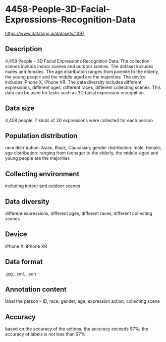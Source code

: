 # 4458-People-3D-Facial-Expressions-Recognition-Data
https://www.datatang.ai/datasets/1097

## Description
4,458 People - 3D Facial Expressions Recognition Data. The collection scenes include indoor scenes and outdoor scenes. The dataset includes males and females. The age distribution ranges from juvenile to the elderly, the young people and the middle aged are the majorities. The device includes iPhone X, iPhone XR. The data diversity includes different expressions, different ages, different races, different collecting scenes. This data can be used for tasks such as 3D facial expression recognition.

## Data size
4,458 people, 7 kinds of 3D expressions were collected for each person

## Population distribution
race distribution: Asian, Black, Caucasian; gender distribution: male, female; age distribution:  ranging from teenager to the elderly, the middle-aged and young people are the majorities

## Collecting environment
including indoor and outdoor scenes

## Data diversity
different expressions, different ages, different races, different collecting scenes

## Device
iPhone X, iPhone XR

## Data format
.jpg, .xml, .json

## Annotation content
label the person – ID, race, gender, age, expression action, collecting scene

## Accuracy
based on the accuracy of the actions, the accuracy exceeds 97%; the accuracy of labels is not less than 97%
